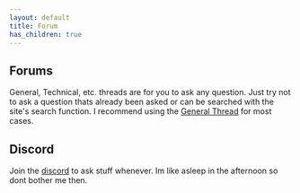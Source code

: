 ```yaml
---
layout: default
title: Forum
has_children: true
---
```


## Forums

General, Technical, etc. threads are for you to ask any question. Just try not to ask a question thats already been asked or can be searched with the site's search function. I recommend using the [General Thread](General/index.md) for most cases.

## Discord

Join the [discord](https://discord.gg/8ZpPu5A6) to ask stuff whenever. Im like asleep in the afternoon so dont bother me then.
